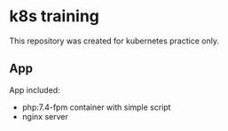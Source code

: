 # k8s training

This repository was created for kubernetes practice only. 

## App

App included: 
- php:7.4-fpm container with simple script
- nginx server
